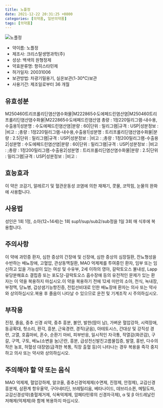 ```yaml
---
title: 노플정
date: 2021-12-22 20:31:25 +0800
categories: [의약품, 일반의약품]
tags: [의약품]
---
```

![노플정](https://nedrug.mfds.go.kr/pbp/cmn/itemImageDownload/147428028353000035)

- 약이름: 노플정
- 제조사: 크리스탈생명과학(주)
- 성상: 백색의 원형정제
- 약효분류명: 항히스타민제
- 허가일자: 20031006
- 보관방법: 차광기밀용기, 실온보관(1-30℃)보관
- 사용기간: 제조일로부터 36 개월
## 유효성분
M250460트리프롤리딘염산염수화물|M222865수도에페드린염산염|M250460트리프롤리딘염산염수화물|M222865수도에페드린염산염
총량 : 1정220밀리그램-내수용,수출용1|성분명 : 수도에페드린염산염|분량 : 60|단위 : 밀리그램|규격 : USP|성분정보 : |비고 : ;총량 : 1정220밀리그램-내수용,수출용1|성분명 : 트리프롤리딘염산염수화물|분량 : 2.5|단위 : 밀리그램|규격 : USP|성분정보 : |비고 : ;총량 : 1정200밀리그램-수출용2|성분명 : 수도에페드린염산염|분량 : 60|단위 : 밀리그램|규격 : USP|성분정보 : |비고 : ;총량 : 1정200밀리그램-수출용2|성분명 : 트리프롤리딘염산염수화물|분량 : 2.5|단위 : 밀리그램|규격 : USP|성분정보 : |비고 :
## 효능효과
이 약은 코감기, 알레르기 및 혈관운동성 코염에 의한 재채기, 콧물, 코막힘, 눈물의 완화에 사용합니다.
## 사용법
성인은 1회 1정, 소아(12~14세)는 1회 sup1/sup/sub2/sub정을 1일 3회 매 식후에 복용합니다.
## 주의사항
이 약에 과민증 환자, 심한 증상의 간장애 및 신장애, 심한 증상의 심장질환, 잔뇨형성을 수반하는 배뇨장애, 고혈압, 관상동맥질환, MAO 억제제를 투여중인 환자, 임부 또는 임신하고 있을 가능성이 있는 여성 및 수유부, 2세 이하의 영아, 갈락토오스 불내성, Lapp 유당분해효소 결핍증 또는 포도당-갈락토오스 흡수장애 등의 유전적인 문제가 있는 환자는 이 약을 복용하지 마십시오.이 약을 복용하기 전에 12세 미만의 소아, 천식, 녹내장, 부정맥, 당뇨병, 갑상샘기능항진증, 전립선비대로 인한 배뇨장애 환자는 의사 또는 약사와 상의하십시오.복용 후 졸음이 나타날 수 있으므로 운전 및 기계조작 시 주의하십시오.
## 부작용
진정, 졸음, 중추 신경 쇠약, 중추 흥분, 불안, 발한(땀이 남), 가벼운 혈압강하, 시력장애, 동공확대, 헛소리, 환각, 흥분, 근육경련, 경직(굳음), 아테토시스, 간대상 및 강직성 경련, 고열, 호흡마비, 혼수, 순환기 마비, 피부반응, 일시적인 자극통, 작열감(화끈감), 구갈, 구역, 구토, 배뇨(소변을 눔)곤란, 흥분, 급성전신발진고름물집증, 발열, 홍반, 다수의 작은 농포, 허혈성 대장염(급격한 복통, 직장 출혈 등)이 나타나는 경우 복용을 즉각 중지하고 의사 또는 약사와 상의하십시오.
## 주의해야 할 약 또는 음식
MAO 억제제, 혈압강하제, 알코올, 중추신경억제제(수면제, 진정제, 안정제), 교감신경흥분제, 삼환계 항우울약, 구아네티딘, 브레틸리움, 베타나이드, 데브리소퀸, 메틸도파, 교감신경성약(충혈제거제, 식욕억제제, 암페타민류의 신경자극제), α 및 β 아드레날린 저해제(억제제)와 함께 복용하지 마십시오.
